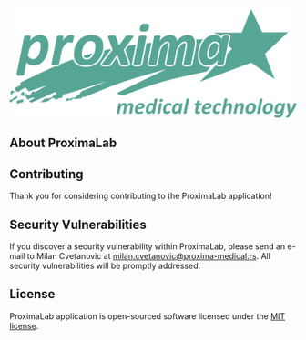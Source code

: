<p align="center"><img src="/public/images/proximaLogo.png"></p>



## About ProximaLab


## Contributing

Thank you for considering contributing to the ProximaLab application!

## Security Vulnerabilities

If you discover a security vulnerability within ProximaLab, please send an e-mail to Milan Cvetanovic at milan.cvetanovic@proxima-medical.rs. All security vulnerabilities will be promptly addressed.

## License

ProximaLab application is open-sourced software licensed under the [MIT license](http://opensource.org/licenses/MIT).
